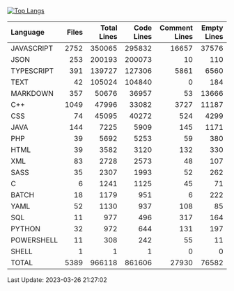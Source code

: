 [![Top Langs](https://github-readme-stats-nine-tawny.vercel.app/api/top-langs/?username=TAFFAHACHRAF&count_private=true&langs_count=9&layout=compact&theme=react&hide_border=true&hide=html,jupyter%20notebook&bg_color=0D1117)](https://github.com/TAFFAHACHRAF/github-readme-stats)

| Language   |   Files |   Total Lines |   Code Lines |   Comment Lines |   Empty Lines |
|:-----------|--------:|--------------:|-------------:|----------------:|--------------:|
| JAVASCRIPT |    2752 |        350065 |       295832 |           16657 |         37576 |
| JSON       |     253 |        200193 |       200073 |              10 |           110 |
| TYPESCRIPT |     391 |        139727 |       127306 |            5861 |          6560 |
| TEXT       |      42 |        105024 |       104840 |               0 |           184 |
| MARKDOWN   |     357 |         50676 |        36957 |              53 |         13666 |
| C++        |    1049 |         47996 |        33082 |            3727 |         11187 |
| CSS        |      74 |         45095 |        40272 |             524 |          4299 |
| JAVA       |     144 |          7225 |         5909 |             145 |          1171 |
| PHP        |      39 |          5692 |         5253 |              59 |           380 |
| HTML       |      39 |          3582 |         3120 |             132 |           330 |
| XML        |      83 |          2728 |         2573 |              48 |           107 |
| SASS       |      35 |          2307 |         1993 |              52 |           262 |
| C          |       6 |          1241 |         1125 |              45 |            71 |
| BATCH      |      18 |          1179 |          951 |               6 |           222 |
| YAML       |      52 |          1130 |          937 |             108 |            85 |
| SQL        |      11 |           977 |          496 |             317 |           164 |
| PYTHON     |      32 |           972 |          644 |             131 |           197 |
| POWERSHELL |      11 |           308 |          242 |              55 |            11 |
| SHELL      |       1 |             1 |            1 |               0 |             0 |
| TOTAL      |    5389 |        966118 |       861606 |           27930 |         76582 |

Last Update: 2023-03-26 21:27:02